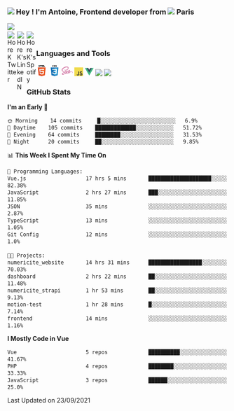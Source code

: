 ### <img src="https://media.giphy.com/media/hvRJCLFzcasrR4ia7z/giphy.gif" height="19px"> Hey ! I'm Antoine, Frontend developer from <img src="https://user-images.githubusercontent.com/45999037/109720557-8a4eaa00-7baa-11eb-8992-25452bd80e76.png" width="18px"/> Paris

<img src="https://media.giphy.com/media/UtEM6J85KZUgJhFUNs/giphy.gif" height="150px">

<div>
  <a href="https://twitter.com/HoreK0">
    <img align="left" alt="HoreK Twitter" width="22px" src="https://raw.githubusercontent.com/peterthehan/peterthehan/master/assets/twitter.svg" />
  </a>
  <a href="https://www.linkedin.com/in/antoine-lelong-510027199">
    <img align="left" alt="HoreK's LinkedIN" width="22px" src="https://raw.githubusercontent.com/peterthehan/peterthehan/master/assets/linkedin.svg" />
  </a>
  <a href="https://open.spotify.com/user/azenoxe">
    <img align="left" alt="HoreK's Spotify" width="22px" src="https://raw.githubusercontent.com/peterthehan/peterthehan/master/assets/spotify.svg" />
  </a>
</div>

<br />

### Languages and Tools

<p>
  <img height="25" src="https://raw.githubusercontent.com/github/explore/80688e429a7d4ef2fca1e82350fe8e3517d3494d/topics/html/html.png">
  <img height="25" src="https://raw.githubusercontent.com/github/explore/80688e429a7d4ef2fca1e82350fe8e3517d3494d/topics/css/css.png">
  <img height="25" src="https://raw.githubusercontent.com/github/explore/80688e429a7d4ef2fca1e82350fe8e3517d3494d/topics/sass/sass.png">
  <img height="20" src="https://raw.githubusercontent.com/github/explore/80688e429a7d4ef2fca1e82350fe8e3517d3494d/topics/javascript/javascript.png">
  <img height="20" src="https://raw.githubusercontent.com/github/explore/80688e429a7d4ef2fca1e82350fe8e3517d3494d/topics/vue/vue.png">
  <img height="20" src="https://github.com/nuxt/nuxt.js/blob/dev/.github/nuxt.png">
  <img height="20" src="https://camo.githubusercontent.com/61e102d7c605ff91efedb9d7e47c1c4a07cef59d3e1da202fd74f4772122ca4e/68747470733a2f2f766974656a732e6465762f6c6f676f2e737667">
</p>

### GitHub Stats

<!--START_SECTION:waka-->
**I'm an Early 🐤** 

```text
🌞 Morning    14 commits     █░░░░░░░░░░░░░░░░░░░░░░░░   6.9% 
🌆 Daytime    105 commits    █████████████░░░░░░░░░░░░   51.72% 
🌃 Evening    64 commits     ████████░░░░░░░░░░░░░░░░░   31.53% 
🌙 Night      20 commits     ██░░░░░░░░░░░░░░░░░░░░░░░   9.85%

```


📊 **This Week I Spent My Time On** 

```text
💬 Programming Languages: 
Vue.js                   17 hrs 5 mins       ████████████████████░░░░░   82.38% 
JavaScript               2 hrs 27 mins       ███░░░░░░░░░░░░░░░░░░░░░░   11.85% 
JSON                     35 mins             ░░░░░░░░░░░░░░░░░░░░░░░░░   2.87% 
TypeScript               13 mins             ░░░░░░░░░░░░░░░░░░░░░░░░░   1.05% 
Git Config               12 mins             ░░░░░░░░░░░░░░░░░░░░░░░░░   1.0%

🐱‍💻 Projects: 
numericite_website       14 hrs 31 mins      █████████████████░░░░░░░░   70.03% 
dashboard                2 hrs 22 mins       ██░░░░░░░░░░░░░░░░░░░░░░░   11.48% 
numericite_strapi        1 hr 53 mins        ██░░░░░░░░░░░░░░░░░░░░░░░   9.13% 
motion-test              1 hr 28 mins        █░░░░░░░░░░░░░░░░░░░░░░░░   7.14% 
frontend                 14 mins             ░░░░░░░░░░░░░░░░░░░░░░░░░   1.16%

```

**I Mostly Code in Vue** 

```text
Vue                      5 repos             ██████████░░░░░░░░░░░░░░░   41.67% 
PHP                      4 repos             ████████░░░░░░░░░░░░░░░░░   33.33% 
JavaScript               3 repos             ██████░░░░░░░░░░░░░░░░░░░   25.0%

```



 Last Updated on 23/09/2021
<!--END_SECTION:waka-->
